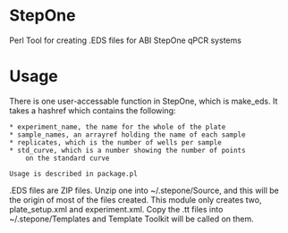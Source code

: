 StepOne
=======

Perl Tool for creating .EDS files for ABI StepOne qPCR systems

Usage
=====

There is one user-accessable function in StepOne, which is make_eds.
It takes a hashref which contains the following:

    * experiment_name, the name for the whole of the plate
    * sample_names, an arrayref holding the name of each sample
    * replicates, which is the number of wells per sample
    * std_curve, which is a number showing the number of points
        on the standard curve
    
    Usage is described in package.pl

.EDS files are ZIP files. Unzip one into ~/.stepone/Source, and this will
be the origin of most of the files created. This module only creates two,
plate_setup.xml and experiment.xml. Copy the .tt files into ~/.stepone/Templates
and Template Toolkit will be called on them.

